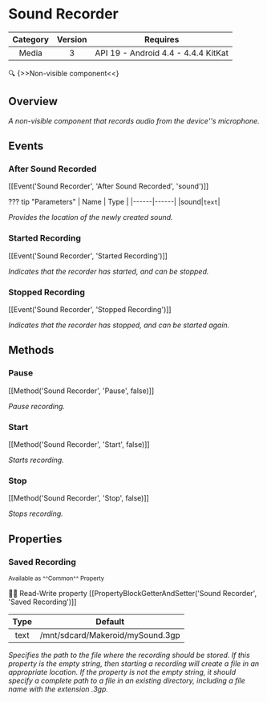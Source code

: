 # Sound Recorder

| Category | Version | Requires |
|:--------:|:-------:|:--------:|
|Media|3|API 19 - Android 4.4 - 4.4.4 KitKat|

:mag: {>>Non-visible component<<}

## Overview

_A non-visible component that records audio from the device''s microphone._

## Events

### After Sound Recorded

[[Event('Sound Recorder', 'After Sound Recorded', 'sound')]]

??? tip "Parameters"
    | Name | Type |
    |------|------|
    |sound|`text`|


_Provides the location of the newly created sound._

### Started Recording

[[Event('Sound Recorder', 'Started Recording')]]

_Indicates that the recorder has started, and can be stopped._

### Stopped Recording

[[Event('Sound Recorder', 'Stopped Recording')]]

_Indicates that the recorder has stopped, and can be started again._

## Methods

### Pause

[[Method('Sound Recorder', 'Pause', false)]]

_Pause recording._

### Start

[[Method('Sound Recorder', 'Start', false)]]

_Starts recording._

### Stop

[[Method('Sound Recorder', 'Stop', false)]]

_Stops recording._

## Properties

### Saved Recording

<small>Available as ^^Common^^ Property</small>

:eyes::pencil: Read-Write property
[[PropertyBlockGetterAndSetter('Sound Recorder', 'Saved Recording')]]

| Type | Default |
|:----:|:-------:|
|text|/mnt/sdcard/Makeroid/mySound.3gp|

_Specifies the path to the file where the recording should be stored. If this property is the empty string, then starting a recording will create a file in an appropriate location.  If the property is not the empty string, it should specify a complete path to a file in an existing directory, including a file name with the extension .3gp._